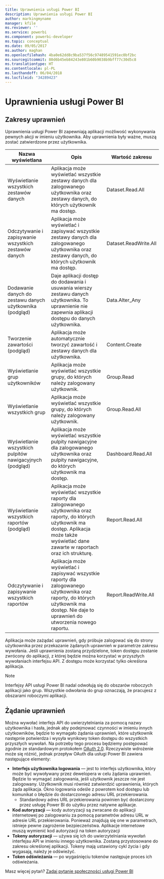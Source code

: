 ```yaml
---
title: Uprawnienia usługi Power BI
description: Uprawnienia usługi Power BI
author: markingmyname
manager: kfile
ms.reviewer: ''
ms.service: powerbi
ms.component: powerbi-developer
ms.topic: conceptual
ms.date: 09/05/2017
ms.author: maghan
ms.openlocfilehash: 4ba0e62dd8c9ba537f56c97489541591ec0bf2bc
ms.sourcegitcommit: 80d6b45eb84243e801b60b9038b9bff77c30d5c8
ms.translationtype: HT
ms.contentlocale: pl-PL
ms.lasthandoff: 06/04/2018
ms.locfileid: "34289423"
---
```

# <a name="power-bi-permissions"></a>Uprawnienia usługi Power BI
## <a name="permission-scopes"></a>Zakresy uprawnień
Uprawnienia usługi Power BI zapewniają aplikacji możliwość wykonywania pewnych akcji w imieniu użytkownika. Aby uprawnienia były ważne, muszą zostać zatwierdzone przez użytkownika.

| Nazwa wyświetlana | Opis | Wartość zakresu |
| --- | --- | --- |
| Wyświetlanie wszystkich zestawów danych |Aplikacja może wyświetlać wszystkie zestawy danych dla zalogowanego użytkownika oraz zestawy danych, do których użytkownik ma dostęp. |Dataset.Read.All |
| Odczytywanie i zapisywanie wszystkich zestawów danych |Aplikacja może wyświetlać i zapisywać wszystkie zestawy danych dla zalogowanego użytkownika oraz zestawy danych, do których użytkownik ma dostęp. |Dataset.ReadWrite.All |
| Dodawanie danych do zestawu danych użytkownika (podgląd) |Daje aplikacji dostęp do dodawania i usuwania wierszy zestawu danych użytkownika. To uprawnienie nie zapewnia aplikacji dostępu do danych użytkownika. |Data.Alter_Any |
| Tworzenie zawartości (podgląd) |Aplikacja może automatycznie tworzyć zawartość i zestawy danych dla użytkownika. |Content.Create |
| Wyświetlanie grup użytkowników |Aplikacja może wyświetlać wszystkie grupy, do których należy zalogowany użytkownik. |Group.Read |
| Wyświetlanie wszystkich grup |Aplikacja może wyświetlać wszystkie grupy, do których należy zalogowany użytkownik. |Group.Read.All |
| Wyświetlanie wszystkich pulpitów nawigacyjnych (podgląd) |Aplikacja może wyświetlać wszystkie pulpity nawigacyjne dla zalogowanego użytkownika oraz pulpity nawigacyjne, do których użytkownik ma dostęp. |Dashboard.Read.All |
| Wyświetlanie wszystkich raportów (podgląd) |Aplikacja może wyświetlać wszystkie raporty dla zalogowanego użytkownika oraz raporty, do których użytkownik ma dostęp. Aplikacja może także wyświetlać dane zawarte w raportach oraz ich strukturę. |Report.Read.All |
| Odczytywanie i zapisywanie wszystkich raportów |Aplikacja może wyświetlać i zapisywać wszystkie raporty dla zalogowanego użytkownika oraz raporty, do których użytkownik ma dostęp. Nie daje to uprawnień do utworzenia nowego raportu. |Report.ReadWrite.All |

Aplikacja może zażądać uprawnień, gdy próbuje zalogować się do strony użytkownika przez przekazanie żądanych uprawnień w parametrze zakresu wywołania. Jeśli uprawnienia zostaną przydzielone, token dostępu zostanie zwrócony do aplikacji, z której będzie można korzystać w przyszłych wywołaniach interfejsu API. Z dostępu może korzystać tylko określona aplikacja.

> [!NOTE]
> Interfejsy API usługi Power BI nadal odwołują się do obszarów roboczych aplikacji jako grup. Wszystkie odwołania do grup oznaczają, że pracujesz z obszarami roboczymi aplikacji.
> 
> 

## <a name="requesting-permissions"></a>Żądanie uprawnień
Można wywołać interfejs API do uwierzytelniania za pomocą nazwy użytkownika i hasła, jednak aby podejmować czynności w imieniu innych użytkowników, będzie to wymagało żądania uprawnień, które użytkownik następnie potwierdza i wysyła wynikowy token dostępu do wszystkich przyszłych wywołań. Na potrzeby tego procesu będziemy postępować zgodnie ze standardowym protokołem [OAuth 2.0](http://oauth.net/2/). Rzeczywiste wdrożenie może się różnić, jednak przepływ OAuth dla usługi Power BI zawiera następujące elementy:

* **Interfejs użytkownika logowania** — jest to interfejs użytkownika, który może być wywoływany przez dewelopera w celu żądania uprawnień. Będzie to wymagać zalogowania, jeśli użytkownik jeszcze nie jest zalogowany. Użytkownik musi również zatwierdzić uprawnienia, których żąda aplikacja. Okno logowania odeśle z powrotem kod dostępu lub komunikat o błędzie do dostarczonego adresu URL przekierowania.
  * Standardowy adres URL przekierowania powinien być dostarczony przez usługę Power BI do użytku przez natywne aplikacje.
* **Kod autoryzacji** — kody autoryzacji są zwracane do aplikacji internetowej po zalogowaniu za pomocą parametrów adresu URL w adresie URL przekierowania. Ponieważ znajdują się one w parametrach, istnieje pewne zagrożenie bezpieczeństwa. Aplikacje internetowe muszą wymienić kod autoryzacji na token autoryzacji
* **Tokeny autoryzacji** — używa się ich do uwierzytelniania wywołań interfejsu API w imieniu innego użytkownika. Zostaną przystosowane do zakresu określonej aplikacji. Tokeny mają ustawiony cykl życia i gdy wygasają, należy je odświeżyć.
* **Token odświeżania** — po wygaśnięciu tokenów następuje proces ich odświeżania.

Masz więcej pytań? [Zadaj pytanie społeczności usługi Power BI](http://community.powerbi.com/)

